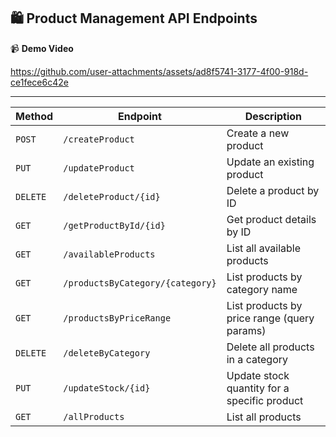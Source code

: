 ## 🛍️ Product Management API Endpoints

📹 **Demo Video**  

https://github.com/user-attachments/assets/ad8f5741-3177-4f00-918d-ce1fece6c42e

---

<div align="center">

<table>
  <thead>
    <tr>
      <th><strong>Method</strong></th>
      <th><strong>Endpoint</strong></th>
      <th><strong>Description</strong></th>
    </tr>
  </thead>
  <tbody>
    <tr><td><code>POST</code></td><td><code>/createProduct</code></td><td>Create a new product</td></tr>
    <tr><td><code>PUT</code></td><td><code>/updateProduct</code></td><td>Update an existing product</td></tr>
    <tr><td><code>DELETE</code></td><td><code>/deleteProduct/{id}</code></td><td>Delete a product by ID</td></tr>
    <tr><td><code>GET</code></td><td><code>/getProductById/{id}</code></td><td>Get product details by ID</td></tr>
    <tr><td><code>GET</code></td><td><code>/availableProducts</code></td><td>List all available products</td></tr>
    <tr><td><code>GET</code></td><td><code>/productsByCategory/{category}</code></td><td>List products by category name</td></tr>
    <tr><td><code>GET</code></td><td><code>/productsByPriceRange</code></td><td>List products by price range (query params)</td></tr>
    <tr><td><code>DELETE</code></td><td><code>/deleteByCategory</code></td><td>Delete all products in a category</td></tr>
    <tr><td><code>PUT</code></td><td><code>/updateStock/{id}</code></td><td>Update stock quantity for a specific product</td></tr>
    <tr><td><code>GET</code></td><td><code>/allProducts</code></td><td>List all products</td></tr>
  </tbody>
</table>

</div>



